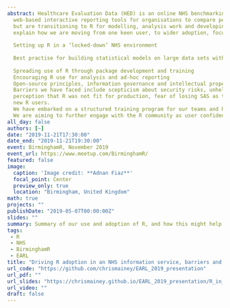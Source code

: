 ```yaml
---
abstract: Healthcare Evaluation Data (HED) is an online NHS benchmarking using national data. We provide
  web-based interactive reporting tools for organisations to compare performance, featuring various statistical   modelling approaches and live manipulation of large datasets. We have relied on SAS for many of our models,
  but are transitioning to R for modelling, analysis work and developing support material.  This talk will
  explain how we are moving from one keen user, to wider adoption, focussing on
  
  Setting up R in a ‘locked-down’ NHS environment
  
  Best practise for building statistical models on large data sets with limited hardware
  
  Spreading use of R through package development and training
  Encouraging R use for analysis and ad-hoc reporting
  Open-source principles, information governance and intellectual property
  Barriers we have faced include scepticism about security risks, unhelpful hardware and network settings, a
  perception that R was not fit for production, fear of losing SAS as the ‘standard,’ and the learning curve for
  new R users.
  We have embarked on a structured training program for our teams and have set up a local R user group.
  We are aiming to further engage with the R community as user confidence grows.
all_day: false
authors: [~]
date: "2019-11-21T17:30:00"
date_end: "2019-11-21T19:30:00"
event: BirminghamR, November 2019
event_url: https://www.meetup.com/BirminghamR/
featured: false
image: 
  caption: 'Image credit: **Adnan Fiaz**'
  focal_point: Center
  preview_only: true
  location: "Birmingham, United Kingdom"
math: true
projects: ""
publishDate: "2019-05-07T00:00:00Z"
slides: ""
summary: Summary of our use and adoption of R, and how this might help other organisations.
tags: 
 - R
 - NHS
 - BirminghamR
 - EARL
title: "Driving R adoption in an NHS information service, barriers and solutions"
url_code: "https://github.com/chrismainey/EARL_2019_presentation"
url_pdf: ""
url_slides: "https://chrismainey.github.io/EARL_2019_presentation/R_in_an_NHSTrust.html#1"
url_video: ""
draft: false
---
```

